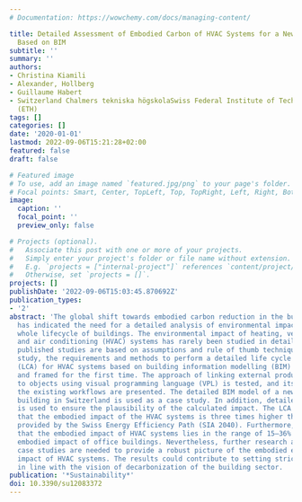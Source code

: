 ```yaml
---
# Documentation: https://wowchemy.com/docs/managing-content/

title: Detailed Assessment of Embodied Carbon of HVAC Systems for a New Office Building
  Based on BIM
subtitle: ''
summary: ''
authors:
- Christina Kiamili
- Alexander, Hollberg
- Guillaume Habert
- Switzerland Chalmers tekniska högskolaSwiss Federal Institute of Technology in Zürich
  (ETH)
tags: []
categories: []
date: '2020-01-01'
lastmod: 2022-09-06T15:21:28+02:00
featured: false
draft: false

# Featured image
# To use, add an image named `featured.jpg/png` to your page's folder.
# Focal points: Smart, Center, TopLeft, Top, TopRight, Left, Right, BottomLeft, Bottom, BottomRight.
image:
  caption: ''
  focal_point: ''
  preview_only: false

# Projects (optional).
#   Associate this post with one or more of your projects.
#   Simply enter your project's folder or file name without extension.
#   E.g. `projects = ["internal-project"]` references `content/project/deep-learning/index.md`.
#   Otherwise, set `projects = []`.
projects: []
publishDate: '2022-09-06T15:03:45.870692Z'
publication_types:
- '2'
abstract: 'The global shift towards embodied carbon reduction in the building sector
  has indicated the need for a detailed analysis of environmental impacts across the
  whole lifecycle of buildings. The environmental impact of heating, ventilation,
  and air conditioning (HVAC) systems has rarely been studied in detail. Most of the
  published studies are based on assumptions and rule of thumb techniques. In this
  study, the requirements and methods to perform a detailed life cycle assessment
  (LCA) for HVAC systems based on building information modelling (BIM) are assessed
  and framed for the first time. The approach of linking external product data information
  to objects using visual programming language (VPL) is tested, and its benefits over
  the existing workflows are presented. The detailed BIM model of a newly built office
  building in Switzerland is used as a case study. In addition, detailed project documentation
  is used to ensure the plausibility of the calculated impact. The LCA results show
  that the embodied impact of the HVAC systems is three times higher than the targets
  provided by the Swiss Energy Efficiency Path (SIA 2040). Furthermore, it is shown
  that the embodied impact of HVAC systems lies in the range of 15–36% of the total
  embodied impact of office buildings. Nevertheless, further research and similar
  case studies are needed to provide a robust picture of the embodied environmental
  impact of HVAC systems. The results could contribute to setting stricter targets
  in line with the vision of decarbonization of the building sector.  '
publication: '*Sustainability*'
doi: 10.3390/su12083372
---
```


